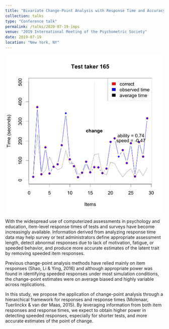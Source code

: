 ```yaml
---
title: "Bivariate Change-Point Analysis with Response Time and Accuracy"
collection: talks
type: "Conference talk"
permalink: /talks/2020-07-19-imps
venue: "2019 International Meeting of the Psychometric Society"
date: 2019-07-19
location: "New York, NY"
---
```


<!-- [Check out presentation slides at mathstats.co/imps-2020.](http://mathstats.co/imps-2020/) -->

![](images/speeded3.png)

With the widespread use of computerized assessments in psychology and education, item-level response times of tests and surveys have become increasingly available. Information derived from analyzing response time data may help survey or test administrators define appropriate assessment length, detect abnormal responses due to lack of motivation, fatigue, or speeded behavior, and produce more accurate estimates of the latent trait by removing speeded item responses. 

Previous change-point analysis methods have relied mainly on item responses (Shao, Li & Ying, 2016) and although appropriate power was found in identifying speeded responses under most simulation conditions, the change-point estimates were on average biased and highly variable across replications. 

In this study, we propose the application of change-point analysis through a hierarchical framework for responses and response times (Molenaar, Tuerlinckx & van der Maas, 2015). By leveraging information from both item responses and response times, we expect to obtain higher power in detecting speeded responses, especially for shorter tests, and more accurate estimates of the point of change.
